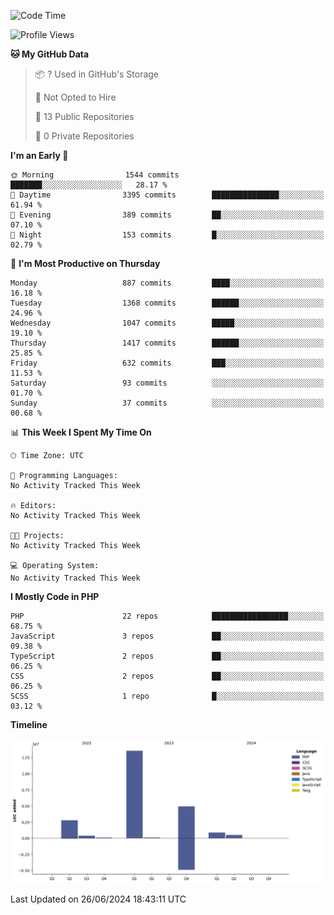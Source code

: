 <!--START_SECTION:waka-->
![Code Time](http://img.shields.io/badge/Code%20Time-1%2C741%20hrs%203%20mins-blue)

![Profile Views](http://img.shields.io/badge/Profile%20Views-0-blue)

**🐱 My GitHub Data** 

> 📦 ? Used in GitHub's Storage 
 > 
> 🚫 Not Opted to Hire
 > 
> 📜 13 Public Repositories 
 > 
> 🔑 0 Private Repositories 
 > 
**I'm an Early 🐤** 

```text
🌞 Morning                1544 commits        ███████░░░░░░░░░░░░░░░░░░   28.17 % 
🌆 Daytime                3395 commits        ███████████████░░░░░░░░░░   61.94 % 
🌃 Evening                389 commits         ██░░░░░░░░░░░░░░░░░░░░░░░   07.10 % 
🌙 Night                  153 commits         █░░░░░░░░░░░░░░░░░░░░░░░░   02.79 % 
```
📅 **I'm Most Productive on Thursday** 

```text
Monday                   887 commits         ████░░░░░░░░░░░░░░░░░░░░░   16.18 % 
Tuesday                  1368 commits        ██████░░░░░░░░░░░░░░░░░░░   24.96 % 
Wednesday                1047 commits        █████░░░░░░░░░░░░░░░░░░░░   19.10 % 
Thursday                 1417 commits        ██████░░░░░░░░░░░░░░░░░░░   25.85 % 
Friday                   632 commits         ███░░░░░░░░░░░░░░░░░░░░░░   11.53 % 
Saturday                 93 commits          ░░░░░░░░░░░░░░░░░░░░░░░░░   01.70 % 
Sunday                   37 commits          ░░░░░░░░░░░░░░░░░░░░░░░░░   00.68 % 
```


📊 **This Week I Spent My Time On** 

```text
🕑︎ Time Zone: UTC

💬 Programming Languages: 
No Activity Tracked This Week

🔥 Editors: 
No Activity Tracked This Week

🐱‍💻 Projects: 
No Activity Tracked This Week

💻 Operating System: 
No Activity Tracked This Week
```

**I Mostly Code in PHP** 

```text
PHP                      22 repos            █████████████████░░░░░░░░   68.75 % 
JavaScript               3 repos             ██░░░░░░░░░░░░░░░░░░░░░░░   09.38 % 
TypeScript               2 repos             ██░░░░░░░░░░░░░░░░░░░░░░░   06.25 % 
CSS                      2 repos             ██░░░░░░░░░░░░░░░░░░░░░░░   06.25 % 
SCSS                     1 repo              █░░░░░░░░░░░░░░░░░░░░░░░░   03.12 % 
```



**Timeline**

![Lines of Code chart](https://raw.githubusercontent.com/tahar-elgunaoui/tahar-elgunaoui/main/assets/bar_graph.png)


 Last Updated on 26/06/2024 18:43:11 UTC
<!--END_SECTION:waka-->
